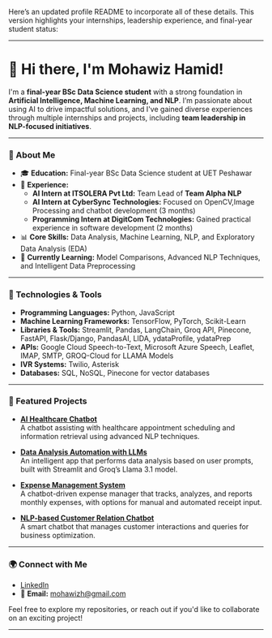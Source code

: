Here’s an updated profile README to incorporate all of these details. This version highlights your internships, leadership experience, and final-year student status:

---

# 👋 Hi there, I'm Mohawiz Hamid!

I'm a **final-year BSc Data Science student** with a strong foundation in **Artificial Intelligence, Machine Learning, and NLP**. I’m passionate about using AI to drive impactful solutions, and I've gained diverse experiences through multiple internships and projects, including **team leadership in NLP-focused initiatives**.

---

### 🚀 About Me

- 🎓 **Education:** Final-year BSc Data Science student at UET Peshawar
- 💼 **Experience:**
  - **AI Intern at ITSOLERA Pvt Ltd:** Team Lead of **Team Alpha NLP**
  - **AI Intern at CyberSync Technologies:** Focused on OpenCV,Image Processing and chatbot development (3 months)
  - **Programming Intern at DigitCom Technologies:** Gained practical experience in software development (2 months)
- 📊 **Core Skills:** Data Analysis, Machine Learning, NLP, and Exploratory Data Analysis (EDA)
- 🌱 **Currently Learning:** Model Comparisons, Advanced NLP Techniques, and Intelligent Data Preprocessing

---

### 🔧 Technologies & Tools

- **Programming Languages:** Python, JavaScript
- **Machine Learning Frameworks:** TensorFlow, PyTorch, Scikit-Learn
- **Libraries & Tools:** Streamlit, Pandas, LangChain, Groq API, Pinecone, FastAPI, Flask/Django, PandasAI, LIDA, ydataProfile, ydataPrep
- **APIs:** Google Cloud Speech-to-Text, Microsoft Azure Speech, Leaflet, IMAP, SMTP, GROQ-Cloud for LLAMA Models
- **IVR Systems:** Twilio, Asterisk
- **Databases:** SQL, NoSQL, Pinecone for vector databases

---

### 📂 Featured Projects

- **[AI Healthcare Chatbot](https://github.com/mohawiz/healthcare-chatbot)**  
  A chatbot assisting with healthcare appointment scheduling and information retrieval using advanced NLP techniques.

- **[Data Analysis Automation with LLMs](https://github.com/mohawiz/data-analysis-automation)**  
  An intelligent app that performs data analysis based on user prompts, built with Streamlit and Groq’s Llama 3.1 model.

- **[Expense Management System](https://github.com/mohawiz/expense-manager)**  
  A chatbot-driven expense manager that tracks, analyzes, and reports monthly expenses, with options for manual and automated receipt input.

- **[NLP-based Customer Relation Chatbot](https://github.com/mohawiz/customer-relation-chatbot)**  
  A smart chatbot that manages customer interactions and queries for business optimization.

---

### 🌍 Connect with Me

- [LinkedIn](https://www.linkedin.com/in/mohawiz-hamid-97b88525a)
- 📧 **Email:** mohawizh@gmail.com

Feel free to explore my repositories, or reach out if you'd like to collaborate on an exciting project!

---

